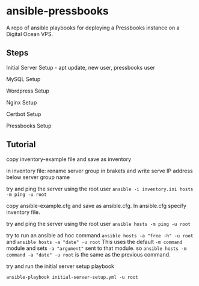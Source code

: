 # ansible-pressbooks

A repo of ansible playbooks for deploying a Pressbooks instance on a Digital Ocean VPS.

## Steps

Initial Server Setup - apt update, new user, pressbooks user

MySQL Setup

Wordpress Setup

Nginx Setup

Certbot Setup

Pressbooks Setup

## Tutorial

copy inventory-example file and save as inventory

in inventory file: rename server group in brakets and write serve IP address below server group name

try and ping the server using the root user ```ansible -i inventory.ini hosts -m ping -u root```

copy ansible-example.cfg and save as ansible.cfg. In ansible.cfg specify inventory file.

try and ping the server using the root user ```ansible hosts -m ping -u root```

try to run an ansible ad hoc command ```ansible hosts -a "free -h" -u root``` and ```ansible hosts -a "date" -u root```
This uses the default ```-m command``` module and sets ```-a "argument"``` sent to that module. so ```ansible hosts -m command -a "date" -u root``` is the same as the previous command.

try and run the initial server setup playbook

```ansible-playbook initial-server-setup.yml -u root```
